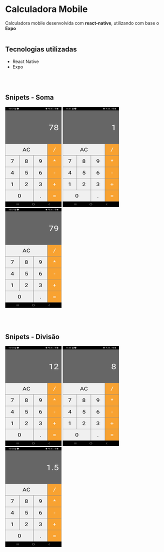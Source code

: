 # Calculadora Mobile
Calculadora mobile desenvolvida com **react-native**, utilizando com base o **Expo**
<br>
<br>
## Tecnologias utilizadas

<ul>
  <li>React Native</li>
  <li>Expo</li>
</ul>
<br>
<br>

## Snipets - Soma
<p>
  <img src="./images/soma_1.jpg" alt="calculadora soma - 1" height="320px" width="180px"/>

  <img src="./images/soma_2.jpg" alt="calculadora soma - 2" height="320px" width="180px"/>

  <img src="./images/soma_3.jpg" alt="calculadora soma - 3" height="320px" width="180px"/>
</p>
<br>
<br>

## Snipets - Divisão
<p>
  <img src="./images/divisao_1.jpg" alt="calculadora divisao - 1" height="320px" width="180px"/>

  <img src="./images/divisao_2.jpg" alt="calculadora divisao - 2" height="320px" width="180px"/>

  <img src="./images/divisao_3.jpg" alt="calculadora divisao - 3" height="320px" width="180px"/>
</p>


